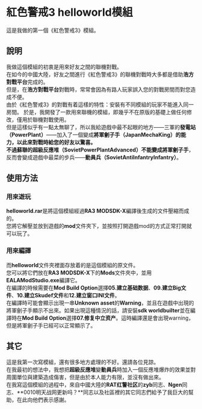 # 紅色警戒3 helloworld模組  
這是我做的第一個《紅色警戒3》模組。  
## 說明  
我做這個模組的初衷是用來好友之間的聯機對戰。  
在如今的中國大陸，好友之間進行《紅色警戒3》的聯機對戰時大多都是借助**浩方對戰平台**完成的。  
但是，在**浩方對戰平台**對戰時，常常會因為有路人玩家誤入您的對戰房間而對您造成不便。  
由於《紅色警戒3》的對戰有着這樣的特性：安裝有不同模組的玩家不能進入同一房間。
於是，我開發了一款用來聯機的模組，即幾乎不在原版的基礎上做任何修改，僅用於聯機對戰使用。  
但是這樣似乎有一點太無聊了，所以我給遊戲中最不起眼的地方——三軍的**發電站（PowerPlant）**——加入了一個變成**將軍劊子手（JapanMechaKing）**的能力，以此來對戰時給您的好友以驚喜。  
不過蘇聯的**超級反應堆（SovietPowerPlantAdvanced）**不能變成**將軍劊子手**，反而會變成遊戲中最菜的步兵——**動員兵（SovietAntiInfantryInfantry）**。  
## 使用方法  
### 用來遊玩  
**helloworld.rar**是將這個模組經過**RA3 MODSDK-X**編譯後生成的文件壓縮而成的。  
您將它解壓並放到遊戲的**mod**文件夾下，並按照打開遊戲mod的方式正常打開就可以玩了。
### 用來編譯  
而**helloworld**文件夾裡面存放着的是這個模組的原文件。  
您可以將它們放在**RA3 MODSDK-X**下的**Mods**文件夾中，並用**EALAModStudio.exe**編譯它。  
在編譯的時候需要在**Mod Build Option**選擇**05.建立基础数据**、**09.建立Big文件**、**10.建立Skudef文件**和**12.建立窗口INI文件**。  
在編譯時可能會顯示出現一串**Unknown asset**的**Warning**，並且在遊戲中出現的將軍劊子手顯示不出來。如果出現這種情況的話，請安裝**sdk worldbuilter**並在編譯時在**Mod Build Option**選擇**07.修复中立资产**。這時編譯還是會出現warning，但是將軍劊子手已經可以正常顯示了。    
  
## 其它
這是我第一次寫模組，還有很多地方處理的不好。還請各位見諒。  
在我最初的想法中，我想把**超級反應堆**變**動員兵**時加入一個反應堆爆炸的效果並對周圍單位與建築造成傷害，但是由於本人能力有限，並沒有做出來。  
在我寫這個模組的過程中，來自中國大陸的**RAT红警社区**的**zyb**同志、**Ngen**同志、**0010明天战网更新吗？**同志以及社區裡的其它同志們給予了我巨大的幫助，在此向他們表示感謝。  

